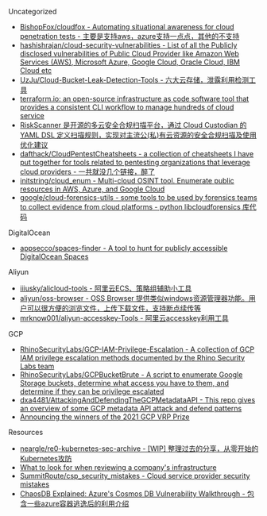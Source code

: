 
Uncategorized

* [BishopFox/cloudfox - Automating situational awareness for cloud penetration tests - 主要是支持aws，azure支持一点点，其他的不支持](https://github.com/BishopFox/cloudfox)
* [hashishrajan/cloud-security-vulnerabilities - List of all the Publicly disclosed vulnerabilities of Public Cloud Provider like Amazon Web Services (AWS), Microsoft Azure, Google Cloud, Oracle Cloud, IBM Cloud etc](https://github.com/hashishrajan/cloud-security-vulnerabilities)
* [UzJu/Cloud-Bucket-Leak-Detection-Tools - 六大云存储，泄露利用检测工具](https://github.com/UzJu/Cloud-Bucket-Leak-Detection-Tools)
* [terraform.io: an open-source infrastructure as code software tool that provides a consistent CLI workflow to manage hundreds of cloud service](https://www.terraform.io)
* [RiskScanner 是开源的多云安全合规扫描平台，通过 Cloud Custodian 的 YAML DSL 定义扫描规则，实现对主流公(私)有云资源的安全合规扫描及使用优化建议](https://github.com/riskscanner/riskscanner)
* [dafthack/CloudPentestCheatsheets - a collection of cheatsheets I have put together for tools related to pentesting organizations that leverage cloud providers - 一共就没几个链接，醉了](https://github.com/dafthack/CloudPentestCheatsheets)
* [initstring/cloud_enum - Multi-cloud OSINT tool. Enumerate public resources in AWS, Azure, and Google Cloud](https://github.com/initstring/cloud_enum)
* [google/cloud-forensics-utils - some tools to be used by forensics teams to collect evidence from cloud platforms - python libcloudforensics 库代码](https://github.com/google/cloud-forensics-utils)

DigitalOcean

* [appsecco/spaces-finder - A tool to hunt for publicly accessible DigitalOcean Spaces](https://github.com/appsecco/spaces-finder)

Aliyun

* [iiiusky/alicloud-tools - 阿里云ECS、策略组辅助小工具](https://github.com/iiiusky/alicloud-tools)
* [aliyun/oss-browser - OSS Browser 提供类似windows资源管理器功能。用户可以很方便的浏览文件，上传下载文件，支持断点续传等](https://github.com/aliyun/oss-browser)
* [mrknow001/aliyun-accesskey-Tools - 阿里云accesskey利用工具](https://github.com/mrknow001/aliyun-accesskey-Tools)

GCP

* [RhinoSecurityLabs/GCP-IAM-Privilege-Escalation - A collection of GCP IAM privilege escalation methods documented by the Rhino Security Labs team](https://github.com/RhinoSecurityLabs/GCP-IAM-Privilege-Escalation)
* [RhinoSecurityLabs/GCPBucketBrute - A script to enumerate Google Storage buckets, determine what access you have to them, and determine if they can be privilege escalated](https://github.com/RhinoSecurityLabs/GCPBucketBrute)
* [dxa4481/AttackingAndDefendingTheGCPMetadataAPI - This repo gives an overview of some GCP metadata API attack and defend patterns](https://github.com/dxa4481/AttackingAndDefendingTheGCPMetadataAPI)
* [Announcing the winners of the 2021 GCP VRP Prize](https://security.googleblog.com/2022/06/announcing-winners-of-2021-gcp-vrp-prize.html)

Resources

* [neargle/re0-kubernetes-sec-archive - [WIP] 整理过去的分享，从零开始的Kubernetes攻防](https://github.com/neargle/re0-kubernetes-sec-archive/)
* [What to look for when reviewing a company's infrastructure](https://blog.marcolancini.it/2022/blog-cloud-security-infrastructure-review/)
* [SummitRoute/csp_security_mistakes - Cloud service provider security mistakes](https://github.com/SummitRoute/csp_security_mistakes)
* [ChaosDB Explained: Azure's Cosmos DB Vulnerability Walkthrough - 包含一些azure容器逃逸后的利用介绍](https://www.wiz.io/blog/chaosdb-explained-azures-cosmos-db-vulnerability-walkthrough)
